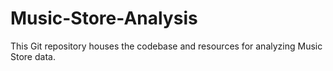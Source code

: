# Music-Store-Analysis
This Git repository houses the codebase and resources for analyzing Music Store data. 
